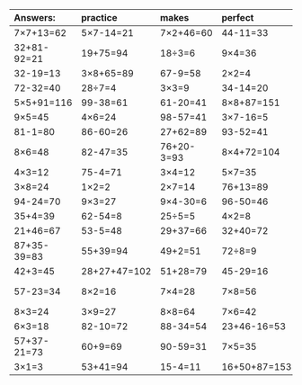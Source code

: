 | Answers: | practice | makes | perfect | ! |
| :--- | :--- | :--- | :--- | :--- |
| 7×7+13=62 | 5×7-14=21 | 7×2+46=60 | 44-11=33 | 6×2=12 | 
| 32+81-92=21 | 19+75=94 | 18÷3=6 | 9×4=36 | 6×1=6 | 
| 32-19=13 | 3×8+65=89 | 67-9=58 | 2×2=4 | 8×4=32 | 
| 72-32=40 | 28÷7=4 | 3×3=9 | 34-14=20 | 55-21=34 | 
| 5×5+91=116 | 99-38=61 | 61-20=41 | 8×8+87=151 | 3×2=6 | 
| 9×5=45 | 4×6=24 | 98-57=41 | 3×7-16=5 | 9×5-22=23 | 
| 81-1=80 | 86-60=26 | 27+62=89 | 93-52=41 | 4×3+8=20 | 
| 8×6=48 | 82-47=35 | 76+20-3=93 | 8×4+72=104 | 35-12=23 | 
| 4×3=12 | 75-4=71 | 3×4=12 | 5×7=35 | 4×2-1=7 | 
| 3×8=24 | 1×2=2 | 2×7=14 | 76+13=89 | 2×9=18 | 
| 94-24=70 | 9×3=27 | 9×4-30=6 | 96-50=46 | 2×8+88=104 | 
| 35+4=39 | 62-54=8 | 25÷5=5 | 4×2=8 | 5×9=45 | 
| 21+46=67 | 53-5=48 | 29+37=66 | 32+40=72 | 36÷9=4 | 
| 87+35-39=83 | 55+39=94 | 49+2=51 | 72÷8=9 | 61+11=72 | 
| 42+3=45 | 28+27+47=102 | 51+28=79 | 45-29=16 | 6×4+20=44 | 
| 57-23=34 | 8×2=16 | 7×4=28 | 7×8=56 | 55+32-53=34 | 
| 8×3=24 | 3×9=27 | 8×8=64 | 7×6=42 | 51+41=92 | 
| 6×3=18 | 82-10=72 | 88-34=54 | 23+46-16=53 | 91+5=96 | 
| 57+37-21=73 | 60+9=69 | 90-59=31 | 7×5=35 | 95-36=59 | 
| 3×1=3 | 53+41=94 | 15-4=11 | 16+50+87=153 | 7×6-40=2 | 
